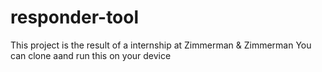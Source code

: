 # responder-tool
This project is the result of a internship at Zimmerman & Zimmerman
You can clone aand run this on your device
